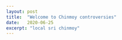 ```yaml
---
layout: post
title:  "Welcome to Chinmoy controversies"
date:   2020-06-25
excerpt: "local sri chinmoy"
---
```

